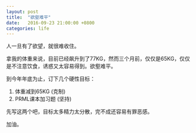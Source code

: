```yaml
---
layout: post
title:  "欲壑难平"
date:   2016-09-23 21:00:00 +0800
categories: life
---
```


人一旦有了欲望，就很难收住。

拿我的体重来说，目前已经飙升到了77KG，然而三个月前，仅仅是65KG，仅仅是不注意饮食，诱惑又太容易得到。欲壑难平。

到今年年底为止，订下几个硬性目标：

1. 体重减到65KG (克制)
2. PRML课本加习题 (坚持)

先写这两个吧，目标太多精力太分散，完不成还容易有罪恶感。

加油。